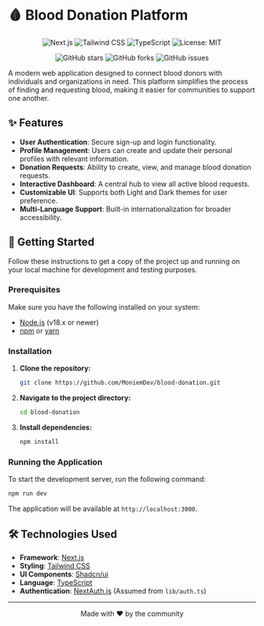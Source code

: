 # 🩸 Blood Donation Platform

<p align="center">
  <img src="https://img.shields.io/badge/Next.js-000000?style=for-the-badge&logo=nextdotjs&logoColor=white" alt="Next.js"/>
  <img src="https://img.shields.io/badge/Tailwind_CSS-38B2AC?style=for-the-badge&logo=tailwind-css&logoColor=white" alt="Tailwind CSS"/>
  <img src="https://img.shields.io/badge/TypeScript-007ACC?style=for-the-badge&logo=typescript&logoColor=white" alt="TypeScript"/>
  <img src="https://img.shields.io/badge/License-MIT-yellow.svg?style=for-the-badge" alt="License: MIT"/>
</p>

<p align="center">
  <img src="https://img.shields.io/github/stars/MoniemDev/blood-donation?style=for-the-badge&logo=github" alt="GitHub stars"/>
  <img src="https://img.shields.io/github/forks/MoniemDev/blood-donation?style=for-the-badge&logo=github" alt="GitHub forks"/>
  <img src="https://img.shields.io/github/issues/MoniemDev/blood-donation?style=for-the-badge&logo=github" alt="GitHub issues"/>
</p>

A modern web application designed to connect blood donors with individuals and organizations in need. This platform simplifies the process of finding and requesting blood, making it easier for communities to support one another.

## ✨ Features

*   **User Authentication**: Secure sign-up and login functionality.
*   **Profile Management**: Users can create and update their personal profiles with relevant information.
*   **Donation Requests**: Ability to create, view, and manage blood donation requests.
*   **Interactive Dashboard**: A central hub to view all active blood requests.
*   **Customizable UI**: Supports both Light and Dark themes for user preference.
*   **Multi-Language Support**: Built-in internationalization for broader accessibility.

## 🚀 Getting Started

Follow these instructions to get a copy of the project up and running on your local machine for development and testing purposes.

### Prerequisites

Make sure you have the following installed on your system:

*   [Node.js](https://nodejs.org/) (v18.x or newer)
*   [npm](https://www.npmjs.com/) or [yarn](https://yarnpkg.com/)

### Installation

1.  **Clone the repository:**
    ```sh
    git clone https://github.com/MoniemDev/blood-donation.git
    ```
2.  **Navigate to the project directory:**
    ```sh
    cd blood-donation
    ```
3.  **Install dependencies:**
    ```sh
    npm install
    ```

### Running the Application

To start the development server, run the following command:

```bash
npm run dev
```

The application will be available at `http://localhost:3000`.

## 🛠️ Technologies Used

*   **Framework**: [Next.js](https://nextjs.org/)
*   **Styling**: [Tailwind CSS](https://tailwindcss.com/)
*   **UI Components**: [Shadcn/ui](https://ui.shadcn.com/)
*   **Language**: [TypeScript](https://www.typescriptlang.org/)
*   **Authentication**: [NextAuth.js](https://next-auth.js.org/) (Assumed from `lib/auth.ts`)

---

<p align="center">
  Made with ❤️ by the community
</p>
